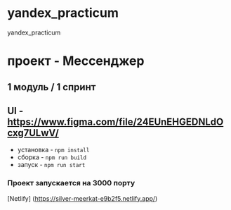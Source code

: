 

# yandex_practicum

yandex_practicum


# проект - Мессенджер

## 1 модуль / 1 спринт

## UI - https://www.figma.com/file/24EUnEHGEDNLdOcxg7ULwV/


  - установка - `npm install`
  - сборка - `npm run build`
  - запуск - `npm run start`


### Проект запускается на 3000 порту

[Netlify] (https://silver-meerkat-e9b2f5.netlify.app/)
